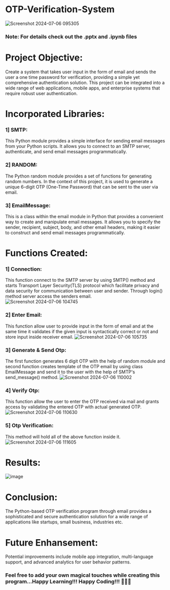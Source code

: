 # OTP-Verification-System
![Screenshot 2024-07-06 095305](https://github.com/Vaibhav-Xo/OTP-Verification-System/assets/172389348/a828ca3a-a8aa-499b-bebd-7e20ba9b5172)
### Note: For details check out the .pptx and .ipynb files

# Project Objective:
Create a system that takes user input in the form of email and sends the user a one time password for verification, providing a simple yet
comprehensive authentication solution. This project can be integrated into a wide range of web applications, mobile apps, and enterprise systems that require robust user authentication.

# Incorporated Libraries:
### 1] SMTP: 
This Python module provides a simple interface for sending email messages from your Python scripts. It allows you to connect to an SMTP server, authenticate, and send email messages programmatically.
  
### 2] RANDOM: 
The Python random module provides a set of functions for generating random numbers. In the context of this project, it is used to generate a unique 6-digit OTP (One-Time Password) that can be sent to the user via email.
  
### 3] EmailMessage: 
This is a class within the email module in Python that provides a convenient way to create and manipulate email messages. It allows you to specify the sender, recipient, subject, body, and other email headers, making it easier to construct and send email messages programmatically.

# Functions Created:
###  1] Connection:
This function connect to the SMTP  server by using SMTP() method and  starts Transport Layer Security(TLS) protocol which facilitate privacy and data security for communication between user and sender. Through login() method  server access the senders email.
![Screenshot 2024-07-06 104745](https://github.com/Vaibhav-Xo/OTP-Verification-System/assets/172389348/839bd89f-963c-476b-98d7-fdd94886ac59)


### 2] Enter Email:
This function allow user to provide input in the form of email and at the same time it validates if the given input is syntactically correct or not and store input inside receiver email.
![Screenshot 2024-07-06 105735](https://github.com/Vaibhav-Xo/OTP-Verification-System/assets/172389348/47e553a7-4dee-423f-9c8d-b5bcee69a9e4)


### 3] Generate & Send Otp:
The first function generates 6 digit OTP with the help of random module and second function creates template of the OTP email by using class EmailMessage   and send it to the user with the help of SMTP's send_message() method.
![Screenshot 2024-07-06 110002](https://github.com/Vaibhav-Xo/OTP-Verification-System/assets/172389348/982da2fa-2289-4d9d-8762-4dcc18274296)


 ### 4] Verify Otp:
 This function allow the user to enter the OTP received via mail and grants access by validating the entered OTP with actual generated OTP.
 ![Screenshot 2024-07-06 110630](https://github.com/Vaibhav-Xo/OTP-Verification-System/assets/172389348/87f4a180-cf45-4551-a50b-d528aa64c9c1)

### 5] Otp Verification:
This method will hold all of the above function inside it.
![Screenshot 2024-07-06 111605](https://github.com/Vaibhav-Xo/OTP-Verification-System/assets/172389348/4eaf6cd7-8090-4f2d-a636-12b30c9a1ad9)

# Results:
![image](https://github.com/Vaibhav-Xo/OTP-Verification-System/assets/172389348/366118d5-58b3-40ab-98a0-2533b4405c87)

# Conclusion:
The Python-based OTP verification program through email provides a sophisticated and secure authentication solution for a wide range of applications like startups, small business, industries etc.

# Future Enhansement:
Potential improvements include mobile app integration, multi-language support, and advanced analytics for user behavior patterns.

### Feel free to add your own magical touches while creating this program...Happy Learning!!! Happy Coding!!! 🙌🌟🔮


